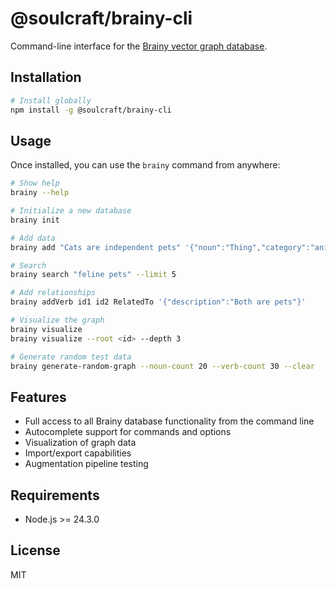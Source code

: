 # @soulcraft/brainy-cli

Command-line interface for the [Brainy vector graph database](https://github.com/soulcraft-research/brainy).

## Installation

```bash
# Install globally
npm install -g @soulcraft/brainy-cli
```

## Usage

Once installed, you can use the `brainy` command from anywhere:

```bash
# Show help
brainy --help

# Initialize a new database
brainy init

# Add data
brainy add "Cats are independent pets" '{"noun":"Thing","category":"animal"}'

# Search
brainy search "feline pets" --limit 5

# Add relationships
brainy addVerb id1 id2 RelatedTo '{"description":"Both are pets"}'

# Visualize the graph
brainy visualize
brainy visualize --root <id> --depth 3

# Generate random test data
brainy generate-random-graph --noun-count 20 --verb-count 30 --clear
```

## Features

- Full access to all Brainy database functionality from the command line
- Autocomplete support for commands and options
- Visualization of graph data
- Import/export capabilities
- Augmentation pipeline testing

## Requirements

- Node.js >= 24.3.0

## License

MIT
